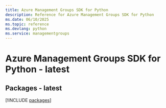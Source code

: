 ```yaml
---
title: Azure Management Groups SDK for Python
description: Reference for Azure Management Groups SDK for Python
ms.date: 06/10/2025
ms.topic: reference
ms.devlang: python
ms.service: managementgroups
---
```

# Azure Management Groups SDK for Python - latest
## Packages - latest
[!INCLUDE [packages](management-groups-index.md)]